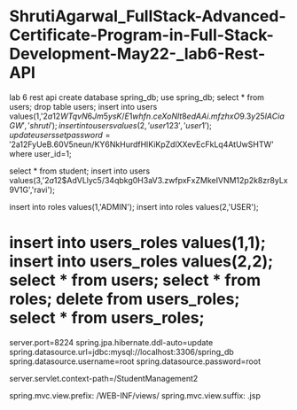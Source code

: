 # ShrutiAgarwal_FullStack-Advanced-Certificate-Program-in-Full-Stack-Development-May22-_lab6-Rest-API
lab 6 rest api
create database spring_db;
use spring_db;
select * from users;
drop table users;
insert into users values(1,'$2a$12$WTqvN6Jm5ysK/E1whfn.ceXoNlt8edAAi.mfzhxO9.3y25IACiaGW','shruti');
insert into users values(2,'user123','user1');
update  users set password='$2a$12$FyUeB.60V5neun/KY6NkHurdfHlKiKpZdlXXevEcFkLq4AtUwSHTW' where user_id=1; 

select * from student;
insert into users values(3,'$2a$12$AdVLlyc5/34qbkg0H3aV3.zwfpxFxZMkeIVNM12p2k8zr8yLx9V1G','ravi');


insert into roles values(1,'ADMIN');
insert into roles values(2,'USER');

insert into users_roles values(1,1);
insert into users_roles values(2,2);
select * from users;
select * from roles;
delete from users_roles;
select * from users_roles; 
==================================================================================
server.port=8224
spring.jpa.hibernate.ddl-auto=update
spring.datasource.url=jdbc:mysql://localhost:3306/spring_db
spring.datasource.username=root
spring.datasource.password=root

server.servlet.context-path=/StudentManagement2


spring.mvc.view.prefix: /WEB-INF/views/
spring.mvc.view.suffix: .jsp
